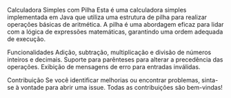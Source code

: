 Calculadora Simples com Pilha
Esta é uma calculadora simples implementada em Java que utiliza uma estrutura de pilha para realizar operações básicas de aritmética. A pilha é uma abordagem eficaz para lidar com a lógica de expressões matemáticas, garantindo uma ordem adequada de execução.

Funcionalidades
Adição, subtração, multiplicação e divisão de números inteiros e decimais.
Suporte para parênteses para alterar a precedência das operações.
Exibição de mensagens de erro para entradas inválidas.

Contribuição
Se você identificar melhorias ou encontrar problemas, sinta-se à vontade para abrir uma issue. Todas as contribuições são bem-vindas!
